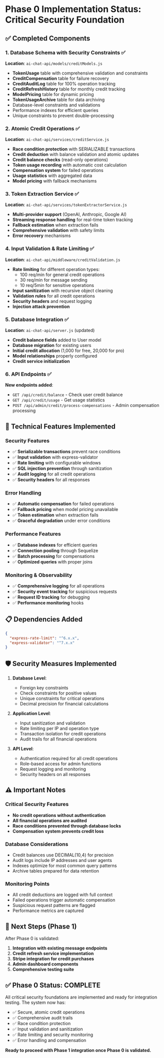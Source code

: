 # Phase 0 Implementation Status: Critical Security Foundation

## ✅ Completed Components

### 1. Database Schema with Security Constraints ✅

**Location**: `ai-chat-api/models/creditModels.js`

- **TokenUsage** table with comprehensive validation and constraints
- **CreditCompensation** table for failure recovery
- **CreditAuditLog** table for 100% operation tracking
- **CreditRefreshHistory** table for monthly credit tracking
- **ModelPricing** table for dynamic pricing
- **TokenUsageArchive** table for data archiving
- Database-level constraints and validations
- Performance indexes for efficient queries
- Unique constraints to prevent double-processing

### 2. Atomic Credit Operations ✅

**Location**: `ai-chat-api/services/creditService.js`

- **Race condition protection** with SERIALIZABLE transactions
- **Credit deduction** with balance validation and atomic updates
- **Credit balance checks** (read-only operations)
- **Token usage recording** with automatic cost calculation
- **Compensation system** for failed operations
- **Usage statistics** with aggregated data
- **Model pricing** with fallback mechanisms

### 3. Token Extraction Service ✅

**Location**: `ai-chat-api/services/tokenExtractorService.js`

- **Multi-provider support** (OpenAI, Anthropic, Google AI)
- **Streaming response handling** for real-time token tracking
- **Fallback estimation** when extraction fails
- **Comprehensive validation** with safety limits
- **Error recovery** mechanisms

### 4. Input Validation & Rate Limiting ✅

**Location**: `ai-chat-api/middleware/creditValidation.js`

- **Rate limiting** for different operation types:
  - 100 req/min for general credit operations
  - 30 req/min for message sending
  - 10 req/5min for sensitive operations
- **Input sanitization** with recursive object cleaning
- **Validation rules** for all credit operations
- **Security headers** and request logging
- **Injection attack prevention**

### 5. Database Integration ✅

**Location**: `ai-chat-api/server.js` (updated)

- **Credit balance fields** added to User model
- **Database migration** for existing users
- **Initial credit allocation** (1,000 for free, 20,000 for pro)
- **Model relationships** properly configured
- **Credit service initialization**

### 6. API Endpoints ✅

**New endpoints added**:

- `GET /api/credit/balance` - Check user credit balance
- `GET /api/credit/usage` - Get usage statistics
- `POST /api/admin/credit/process-compensations` - Admin compensation processing

## 🔧 Technical Features Implemented

### Security Features

- ✅ **Serializable transactions** prevent race conditions
- ✅ **Input validation** with express-validator
- ✅ **Rate limiting** with configurable windows
- ✅ **SQL injection prevention** through sanitization
- ✅ **Audit logging** for all credit operations
- ✅ **Security headers** for all responses

### Error Handling

- ✅ **Automatic compensation** for failed operations
- ✅ **Fallback pricing** when model pricing unavailable
- ✅ **Token estimation** when extraction fails
- ✅ **Graceful degradation** under error conditions

### Performance Features

- ✅ **Database indexes** for efficient queries
- ✅ **Connection pooling** through Sequelize
- ✅ **Batch processing** for compensations
- ✅ **Optimized queries** with proper joins

### Monitoring & Observability

- ✅ **Comprehensive logging** for all operations
- ✅ **Security event tracking** for suspicious requests
- ✅ **Request ID tracking** for debugging
- ✅ **Performance monitoring** hooks

## 📋 Dependencies Added

```json
{
  "express-rate-limit": "^6.x.x",
  "express-validator": "^7.x.x"
}
```

## 🛡️ Security Measures Implemented

1. **Database Level**:

   - Foreign key constraints
   - Check constraints for positive values
   - Unique constraints for critical operations
   - Decimal precision for financial calculations

2. **Application Level**:

   - Input sanitization and validation
   - Rate limiting per IP and operation type
   - Transaction isolation for credit operations
   - Audit trails for all financial operations

3. **API Level**:
   - Authentication required for all credit operations
   - Role-based access for admin functions
   - Request logging and monitoring
   - Security headers on all responses

## ⚠️ Important Notes

### Critical Security Features

- **No credit operations without authentication**
- **All financial operations are audited**
- **Race conditions prevented through database locks**
- **Compensation system prevents credit loss**

### Database Considerations

- Credit balances use DECIMAL(10,4) for precision
- Audit logs include IP addresses and user agents
- Indexes optimize for most common query patterns
- Archive tables prepared for data retention

### Monitoring Points

- All credit deductions are logged with full context
- Failed operations trigger automatic compensation
- Suspicious request patterns are flagged
- Performance metrics are captured

## 🚀 Next Steps (Phase 1)

After Phase 0 is validated:

1. **Integration with existing message endpoints**
2. **Credit refresh service implementation**
3. **Stripe integration for credit purchases**
4. **Admin dashboard components**
5. **Comprehensive testing suite**

## ✅ Phase 0 Status: COMPLETE

All critical security foundations are implemented and ready for integration testing. The system now has:

- ✅ Secure, atomic credit operations
- ✅ Comprehensive audit trails
- ✅ Race condition protection
- ✅ Input validation and sanitization
- ✅ Rate limiting and security monitoring
- ✅ Error handling and compensation

**Ready to proceed with Phase 1 integration once Phase 0 is validated.**
